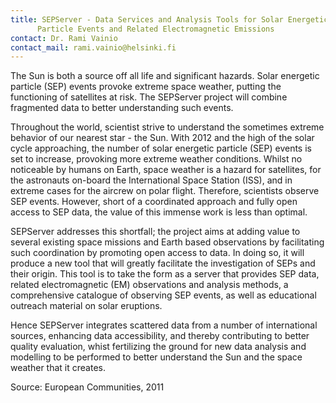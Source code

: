 ```yaml
---
title: SEPServer - Data Services and Analysis Tools for Solar Energetic
      Particle Events and Related Electromagnetic Emissions
contact: Dr. Rami Vainio
contact_mail: rami.vainio@helsinki.fi
---
```


The Sun is both a source off all life and significant hazards. Solar
energetic particle (SEP) events provoke extreme space weather, putting
the functioning of satellites at risk. The SEPServer project will
combine fragmented data to better understanding such events.

 Throughout the world, scientist strive to understand the sometimes
extreme behavior of our nearest star - the Sun. With 2012 and the high
of the solar cycle approaching, the number of solar energetic particle
(SEP) events is set to increase, provoking more extreme weather
conditions. Whilst no noticeable by humans on Earth, space weather is a
hazard for satellites, for the astronauts on-board the International
Space Station (ISS), and in extreme cases for the aircrew on polar
flight. Therefore, scientists observe SEP events. However, short of a
coordinated approach and fully open access to SEP data, the value of
this immense work is less than optimal.

 SEPServer addresses this shortfall; the project aims at adding value to
several existing space missions and Earth based observations by
facilitating such coordination by promoting open access to data. In
doing so, it will produce a new tool that will greatly facilitate the
investigation of SEPs and their origin. This tool is to take the form as
a server that provides SEP data, related electromagnetic (EM)
observations and analysis methods, a comprehensive catalogue of
observing SEP events, as well as educational outreach material on solar
eruptions.

 Hence SEPServer integrates scattered data from a number of
international sources, enhancing data accessibility, and thereby
contributing to better quality evaluation, whist fertilizing the ground
for new data analysis and modelling to be performed to better understand
the Sun and the space weather that it creates.

 Source: European Communities, 2011
